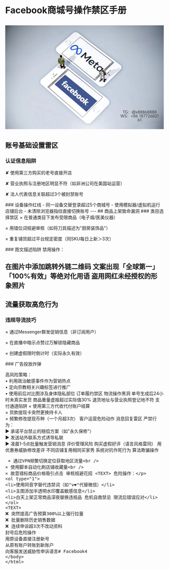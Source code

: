 # Facebook商城号操作禁区手册
![替代文字](84510a4422f70cca1910c56bd2fda4b.jpg)
---
## 账号基础设置雷区
### 认证信息陷阱
✘ 使用第三方购买的老号直接开店

✘ 营业执照与注册地区明显不符（如非洲公司在美国站运营）

✘ 法人代表信息关联超过3个被封禁账号

<TEXT>
### 设备操作红线
- 同一设备交替登录超过5个商城号  
- 使用模拟器/虚拟机运行店铺后台  
- 未清除浏览器指纹直接切换账号  
---
## 商品上架致命漏洞
### 类目选择禁区
× 在普通类目下发布受限商品（电子烟/医美仪器）

× 用错位词规避审核（如将刀具描述为"厨房装饰品"）

× 重复铺货超过平台规定密度（同SKU每日上新＞3次）

<TEXT>
### 图文描述陷阱
禁用操作：

在图片中添加跳转外链二维码
文案出现「全球第一」「100%有效」等绝对化用语
盗用网红未经授权的形象照片
<TEXT>
---
## 流量获取高危行为
### 违规导流技巧
× 通过Messenger群发促销信息（非订阅用户）

× 在直播中暗示点赞过万解锁隐藏商品

× 创建虚假限时倒计时（实际永久有效）

<TEXT>
### 广告投放炸弹

高风险策略：  
• 利用政治敏感事件作为营销热点  
• 定向宗教相关兴趣标签进行推广  
• 使用前后对比图涉及身体隐私部位
订单履约禁区
物流操作黑洞
单号生成后24小时未真实发货
商品重量虚报超过实际值30%
退货地址与营业执照登记地不符
支付通道陷阱
<TEXT>
× 使用第三方代收代付账户结算  
× 货款提现卡突然更换持卡人  
× 频繁修改提现币种（一个月超3次）
客户运营危险动作
消息回复雷区
<TEXT>
严禁行为：  
► 承诺平台禁止的赔偿方案（如"永久保修"）  
► 发送站外联系方式诱导私联  
► 凌晨1-5点批量触发营销消息
评价管理风险
购买虚假好评（语言风格雷同）
用优惠券威胁修改差评
不同店铺复用相同买家秀
系统对抗作死行为
算法欺骗操作
<PLAINTEXT>
× 通过VPN频繁切换定位获取地区流量  
× 使用脚本自动化刷店铺收藏量  
× 故意错标商品价格吸引点击
审核规避花招
<TEXT>
危险操作：  
1. 使用同音字替代违禁词（如"v❤"代替微信）  
2. 主图添加半透明水印覆盖敏感信息  
3. 白天上架正常商品深夜替换违规品
危机自救禁忌
限流后错误应对
<TEXT>
❌ 突然提高广告预算300%以上强行拉量  
❌ 批量删除历史销售数据  
❌ 连续申诉超3次不改动资料
封号后危险操作
用原设备直接注册新号
从原有账户转账到新账户
向客服发送威胁性申诉语言# Facebook4
